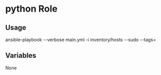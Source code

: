 # python Role

## Usage

ansible-playbook --verbose main.yml -i inventory/hosts --sudo --tags=

## Variables

None
